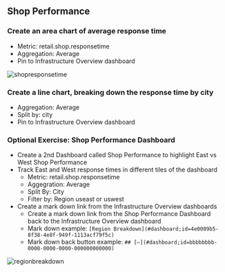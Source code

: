 ## Shop Performance
### Create an area chart of average response time
- Metric: retail.shop.responsetime
- Aggregation: Average
- Pin to Infrastructure Overview dashboard

![shopresponsetime](/Actionable%20Infrastructure%20Observability%E2%80%8B/assets/images/shopresponsetime.png)

### Create a line chart, breaking down the response time by city
- Aggregation: Average
- Split by: city
- Pin to Infrastructure Overview dashboard

### Optional Exercise: Shop Performance Dashboard
- Create a 2nd Dashboard called Shop Performance to highlight East vs West Shop Performance
- Track East and West response times in different tiles of the dashboard
  - Metric: retail.shop.responsetime
  - Aggegration: Average
  - Split By: City
  - Filter by: Region useast or uswest
- Create a mark down link from the Infrastructure Overview dashboards
  - Create a mark down link from the Shop Performance Dashboard back to the Infrastructure Overview dashboard
  - Mark down example: ```[Region Breakdown](#dashboard;id=4e0089b5-8f38-4e8f-949f-1113acf79f5c)```
  - Mark down back button example: ```## [⇦](#dashboard;id=bbbbbbbb-0008-0000-0000-000000000000)```
  
![regionbreakdown](/Actionable%20Infrastructure%20Observability%E2%80%8B/assets/images/regionbreakdown.png)
